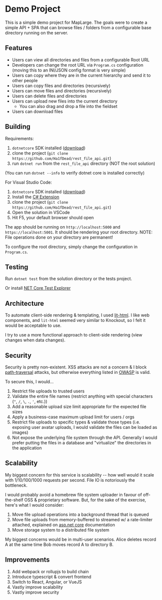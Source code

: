 # Demo Project

This is a simple demo project for MapLarge. The goals were to create a simple API + SPA that can browse files / folders from a configurable base directory running on the server.

## Features

- Users can view all directories and files from a configurable Root URL
- Developers can change the root URL via `Program.cs` configuration (moving this to an INI/JSON config format is very simple)
- Users can copy where they are in the current hierarchy and send it to other people
- Users can copy files and directories (recursively)
- Users can move files and directories (recursively)
- Users can delete files and directories
- Users can upload new files into the current directory
  - You can also drag and drop a file into the fieldset
- Users can download files

## Building

Requirements:

1. `dotnetcore` SDK installed ([download](https://dotnet.microsoft.com/download))
2. clone the project (`git clone https://github.com/Ha1fDead/rest_file_api.git`)
3. run `dotnet run` from the `rest_file_api` directory (NOT the root solution)

(You can run `dotnet --info` to verify dotnet core is installed correctly)

For Visual Studio Code:

1. `dotnetcore` SDK installed ([download](https://dotnet.microsoft.com/download))
2. Install the [C# Extension](https://marketplace.visualstudio.com/items?itemName=ms-vscode.csharp)
3. clone the project (`git clone https://github.com/Ha1fDead/rest_file_api.git`)
4. Open the solution in VSCode
5. Hit F5, your default browser should open

The app should be running on `http://localhost:5000` and `https://localhost:5001`. It should be rendering your root directory.
NOTE: File operations done on your directory are permanent!

To configure the root directory, simply change the configuration in `Program.cs`.

## Testing

Run `dotnet test` from the solution directory or the tests project.

Or install [NET Core Test Explorer](https://marketplace.visualstudio.com/items?itemName=formulahendry.dotnet-test-explorer)

## Architecture

To automate client-side rendering & templating, I used [lit-html](https://lit-html.polymer-project.org). I like web components, and `lit-html` seemed very similar to Knockout, so I felt it would be acceptable to use.

I try to use a more functional approach to client-side rendering (view changes when data changes).

## Security

Security is pretty non-existent. XSS attacks are not a concern & I block [path-traversal](https://www.owasp.org/index.php/Path_Traversal) attacks, but otherwise everything listed in [OWASP](https://www.owasp.org/index.php/Unrestricted_File_Upload) is valid.

To secure this, I would...

1. Restrict file uploads to trusted users
2. Validate the entire file names (restrict anything with special characters (`"`, `/`, `\`, `.`, `'`, etc.))
3. Add a reasonable upload size limit appropriate for the expected file sizes
4. Apply a business-case maximum upload limit for users / orgs
5. Restrict file uploads to specific types & validate those types (i.e. exposing user avatar uploads, I would validate the files can be loaded as images)
6. Not expose the underlying file system through the API. Generally I would prefer putting the files in a database and "virtualize" the directories in the application

## Scalability

My biggest concern for this service is scalability -- how well would it scale with 1/10/100/1000 requests per second. File IO is notoriously the bottleneck.

I would probably avoid a homebrew file system uploader in favour of off-the-shelf OSS & proprietary software. But, for the sake of the exercise, here's what I would consider:

1. Move file upload operations into a background thread that is queued
2. Move file uploads from memory-buffered to streamed w/ a rate-limiter attached, explained on [asp.net core](https://docs.microsoft.com/en-us/aspnet/core/mvc/models/file-uploads?view=aspnetcore-2.2) documentation
3. Move storage system to a distributed file system

My biggest concerns would be in multi-user scenarios. Alice deletes record A at the same time Bob moves record A to directory B.

## Improvements

1. Add webpack or rollupjs to build chain
2. Introduce typescript & convert frontend
3. Switch to React, Angular, or VueJS
4. Vastly improve scalability
5. Vastly improve security